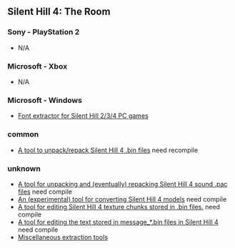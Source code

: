 ## Silent Hill 4: The Room

### Sony - PlayStation 2

* N/A

### Microsoft - Xbox

* N/A

### Microsoft - Windows

* [Font extractor for Silent Hill 2/3/4 PC games](https://github.com/belek666/fontsh234)

### common

* [A tool to unpack/repack Silent Hill 4 .bin files](https://github.com/HunterStanton/sh4bin) need recompile

### unknown

* [A tool for unpacking and (eventually) repacking Silent Hill 4 sound .pac files](https://github.com/HunterStanton/sh4pac) need compile
* [An (experimental) tool for converting Silent Hill 4 models](https://github.com/HunterStanton/sh4modeltool) need compile
* [A tool for editing Silent Hill 4 texture chunks stored in .bin files.](https://github.com/HunterStanton/sh4texturetool) need compile
* [A tool for editing the text stored in message_*.bin files in Silent Hill 4](https://github.com/HunterStanton/sh4texteditor) need compile
* [Miscellaneous extraction tools](https://github.com/Nisto/extractors)
